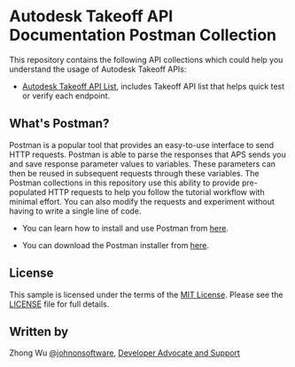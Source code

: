 # Autodesk Takeoff API Documentation Postman Collection

This repository contains the following API collections which could help you understand the usage of Autodesk Takeoff APIs:

- [Autodesk Takeoff API List](EndpointList), includes Takeoff API list that helps quick test or verify each endpoint.


## What's Postman?

Postman is a popular tool that provides an easy-to-use interface to send HTTP requests. Postman is able to parse the responses that APS sends you and save response parameter values to variables. These parameters can then be reused in subsequent requests through these variables. The Postman collections in this repository use this ability to provide pre-populated HTTP requests to help you follow the tutorial workflow with minimal effort. You can also modify the requests and experiment without having to write a single line of code. 

- You can learn how to install and use Postman from [here](https://learning.getpostman.com/docs/postman/launching_postman/installation_and_updates).

- You can download the Postman installer from [here](https://www.getpostman.com/downloads/).


## License
This sample is licensed under the terms of the [MIT License](http://opensource.org/licenses/MIT). Please see the [LICENSE](LICENSE) file for full details.

## Written by
Zhong Wu [@johnonsoftware](https://twitter.com/johnonsoftware), [Developer Advocate and Support](http://forge.autodesk.com)
